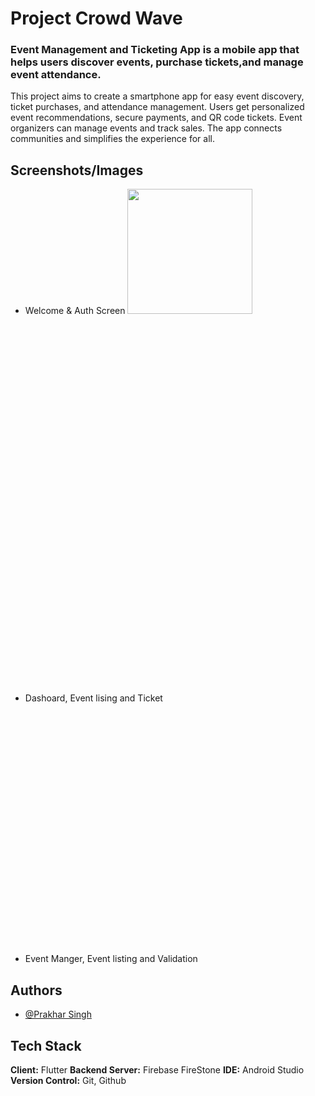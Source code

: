 # Project Crowd Wave

<h3>Event Management and Ticketing App is a mobile app that helps users discover events, purchase tickets,and manage event attendance.</h3>
<p>
  This project aims to create a smartphone app for easy event discovery, ticket purchases, and attendance management. Users get personalized event recommendations, secure payments, and QR code tickets. Event organizers can manage events and track sales. The app connects   communities and simplifies the experience for all.
</p>

## Screenshots/Images

- Welcome & Auth Screen
<img src="https://github.com/user-attachments/assets/be91af2e-6bc6-4a3e-8308-e4d38513aa03" width="200px"> </img>
<img scr="https://github.com/user-attachments/assets/f2417280-e21f-445d-9f8c-a415f82d224d" width="200"> </img>
<img scr="https://github.com/user-attachments/assets/e9d0aafb-ea8f-4234-9992-7602c56a4d06" height="200"> </img>

- Dashoard, Event lising and Ticket
<img scr="https://github.com/user-attachments/assets/25c87ec2-ef43-423e-8ecd-68a0c291f5bd" height="400"> </img>
<img scr="https://github.com/user-attachments/assets/423e4ee2-b5ea-492b-a6ac-aea4e5d882ad" height="400"> </img>
<img scr="https://github.com/user-attachments/assets/8bf88be4-8cf9-435e-bd49-f175a509cf07" height="400"> </img>
<img scr="https://github.com/user-attachments/assets/ba967ac7-cda7-4e4d-8a0f-9053a82984e4" height="400"> </img>
<img scr="https://github.com/user-attachments/assets/9405c27f-5ab8-4634-b9a7-e922d3faa10e" height="400"> </img>
<img scr="https://github.com/user-attachments/assets/9270be36-aeba-42a6-b057-8abc454036ba" height="400"> </img>
<img scr="https://github.com/user-attachments/assets/07c62693-bec6-4820-99be-1854ef81dea9" height="400"> </img>

- Event Manger, Event listing and Validation
<img scr="https://github.com/user-attachments/assets/19744fba-099f-42cf-835d-79fa66daa11c" height="400"> </img>
<img scr="https://github.com/user-attachments/assets/ab2a5695-b5ab-4764-8f9a-52b95d4bd8f4" height="400"></img> 
<img scr="https://github.com/user-attachments/assets/36f5bec3-9106-44e4-858b-ee23c529cdcc" height="400"></img>
<img scr="https://github.com/user-attachments/assets/b1acc009-e664-4371-bf09-4ce9c4c7b404" height="400"></img>
<img scr="https://github.com/user-attachments/assets/95e518f8-5509-40dc-a3a0-d18627fec00c" height="400"></img>


## Authors

- [@Prakhar Singh](https://www.github.com/PrakharSingh0)


## Tech Stack

**Client:** Flutter 
**Backend Server:** Firebase FireStone
**IDE:** Android Studio
**Version Control:** Git, Github
